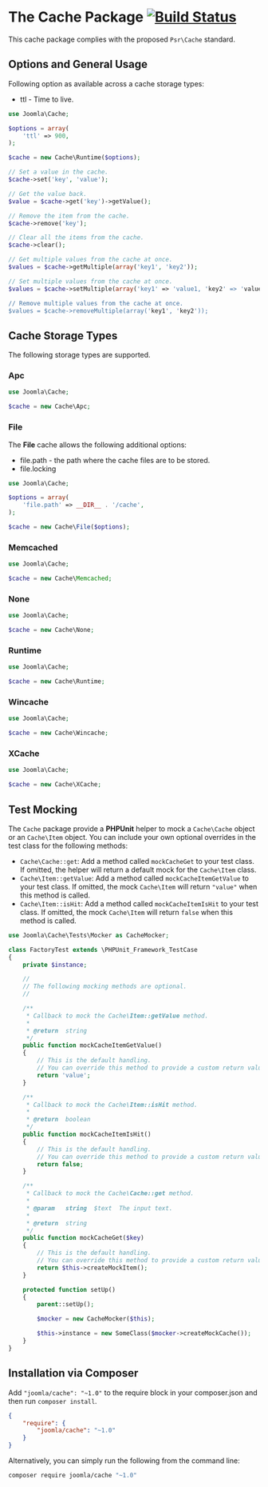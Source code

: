 # The Cache Package [![Build Status](https://travis-ci.org/joomla-framework/cache.png?branch=master)](https://travis-ci.org/joomla-framework/cache)

This cache package complies with the proposed `Psr\Cache` standard.

## Options and General Usage

Following option as available across a cache storage types:

* ttl - Time to live.

```php
use Joomla\Cache;

$options = array(
	'ttl' => 900,
);

$cache = new Cache\Runtime($options);

// Set a value in the cache.
$cache->set('key', 'value');

// Get the value back.
$value = $cache->get('key')->getValue();

// Remove the item from the cache.
$cache->remove('key');

// Clear all the items from the cache.
$cache->clear();

// Get multiple values from the cache at once.
$values = $cache->getMultiple(array('key1', 'key2'));

// Set multiple values from the cache at once.
$values = $cache->setMultiple(array('key1' => 'value1, 'key2' => 'value2'));

// Remove multiple values from the cache at once.
$values = $cache->removeMultiple(array('key1', 'key2'));
```

## Cache Storage Types

The following storage types are supported.

### Apc

```php
use Joomla\Cache;

$cache = new Cache\Apc;
```

### File

The **File** cache allows the following additional options:

* file.path - the path where the cache files are to be stored.
* file.locking

```php
use Joomla\Cache;

$options = array(
	'file.path' => __DIR__ . '/cache',
);

$cache = new Cache\File($options);
```

### Memcached

```php
use Joomla\Cache;

$cache = new Cache\Memcached;
```

### None

```php
use Joomla\Cache;

$cache = new Cache\None;
```

### Runtime

```php
use Joomla\Cache;

$cache = new Cache\Runtime;
```

### Wincache

```php
use Joomla\Cache;

$cache = new Cache\Wincache;
```

### XCache

```php
use Joomla\Cache;

$cache = new Cache\XCache;
```

## Test Mocking

The `Cache` package provide a **PHPUnit** helper to mock a `Cache\Cache` object or an `Cache\Item` object. You can include your own optional overrides in the test class for the following methods:

* `Cache\Cache::get`: Add a method called `mockCacheGet` to your test class. If omitted, the helper will return a default mock for the `Cache\Item` class.
* `Cache\Item::getValue`: Add a method called `mockCacheItemGetValue` to your test class. If omitted, the mock `Cache\Item` will return `"value"` when this method is called.
* `Cache\Item::isHit`: Add a method called `mockCacheItemIsHit` to your test class. If omitted, the mock `Cache\Item` will return `false` when this method is called.

```php
use Joomla\Cache\Tests\Mocker as CacheMocker;

class FactoryTest extends \PHPUnit_Framework_TestCase
{
	private $instance;

	//
	// The following mocking methods are optional.
	//

	/**
	 * Callback to mock the Cache\Item::getValue method.
	 *
	 * @return  string
	 */
	public function mockCacheItemGetValue()
	{
		// This is the default handling.
		// You can override this method to provide a custom return value.
		return 'value';
	}

	/**
	 * Callback to mock the Cache\Item::isHit method.
	 *
	 * @return  boolean
	 */
	public function mockCacheItemIsHit()
	{
		// This is the default handling.
		// You can override this method to provide a custom return value.
		return false;
	}

	/**
	 * Callback to mock the Cache\Cache::get method.
	 *
	 * @param   string  $text  The input text.
	 *
	 * @return  string
	 */
	public function mockCacheGet($key)
	{
		// This is the default handling.
		// You can override this method to provide a custom return value.
		return $this->createMockItem();
	}

	protected function setUp()
	{
		parent::setUp();

		$mocker = new CacheMocker($this);

		$this->instance = new SomeClass($mocker->createMockCache());
	}
}
```

## Installation via Composer

Add `"joomla/cache": "~1.0"` to the require block in your composer.json and then run `composer install`.

```json
{
	"require": {
		"joomla/cache": "~1.0"
	}
}
```

Alternatively, you can simply run the following from the command line:

```sh
composer require joomla/cache "~1.0"
```
